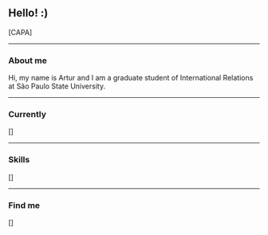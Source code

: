 ## Hello! :)

[CAPA]

-----

### About me

Hi, my name is Artur and I am a graduate student of International Relations at São Paulo State University.

-----

### Currently

[]

-----

### Skills

[]

-----

### Find me

[]
